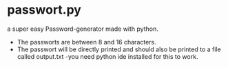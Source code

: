 # passwort.py
a super easy Password-generator made with python.

- The passworts are between 8 and 16 characters.
- The passwort will be directly printed and should also be printed to a file called output.txt
-you need python ide installed for this to work.
